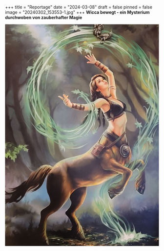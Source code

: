 +++
title = "Reportage"
date = "2024-03-08"
draft = false
pinned = false
image = "20240302_153553-1.jpg"
+++
**Wicca bewegt - ein Mysterium durchwoben von zauberhafter Magie**

![](gottin.jpg)